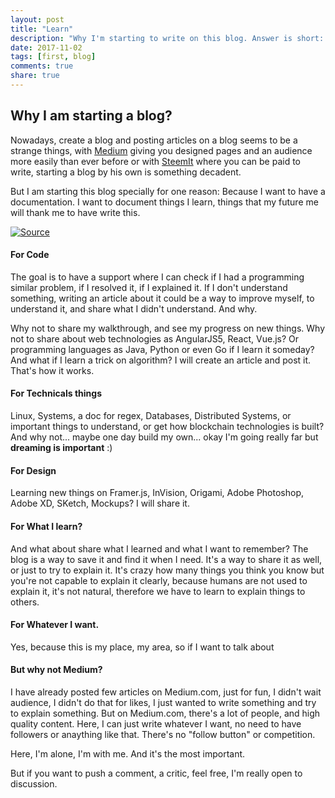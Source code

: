 ```yaml
---
layout: post
title: "Learn"
description: "Why I'm starting to write on this blog. Answer is short: to share, to document my journey on the world of knowledge."
date: 2017-11-02
tags: [first, blog]
comments: true
share: true
---
```



## Why I am starting a blog?

Nowadays, create a blog and posting articles on a blog seems to be a strange things, with [Medium](https://www.medium.com) giving you designed pages and an audience more easily than ever before or with [SteemIt](https://steemit.com/) where you can be paid to write, starting a blog by his own is something decadent.

But I am starting this blog specially for one reason: Because I want to have a documentation. I want to document things I learn, things that my future me will thank me to have write this. 

[![Source](https://cdn.dribbble.com/users/61921/screenshots/2673546/documents_1x.jpg)](https://dribbble.com/shots/2673546-Documentation-Icon)

#### For Code 
The goal is to have a support where I can check if I had a programming similar problem, if I resolved it, if I explained it. 
If I don't understand something, writing an article about it could be a way to improve myself, to understand it, and share what I didn't understand. And why.

Why not to share my walkthrough, and see my progress on new things.
Why not to share about web technologies as AngularJS5, React, Vue.js? Or programming languages as Java, Python or even Go if I learn it someday? And what if I learn a trick on algorithm? I will create an article and post it. That's how it works.

#### For Technicals things
Linux, Systems, a doc for regex, Databases, Distributed Systems, or important things to understand, or get how blockchain technologies is built? And why not... maybe one day build my own... okay I'm going really far but **dreaming is important** :)

#### For Design
Learning new things on Framer.js, InVision, Origami, Adobe Photoshop, Adobe XD, SKetch, Mockups? I will share it.

#### For What I learn?
And what about share what I learned and what I want to remember? The blog is a way to save it and find it when I need. It's a way to share it as well, or just to try to explain it. It's crazy how many things you think you know but you're not capable to explain it clearly, because humans are not used to explain it, it's not natural, therefore we have to learn to explain things to others. 

#### For Whatever I want. 
Yes, because this is my place, my area, so if I want to talk about 

#### But why not Medium?
I have already posted few articles on Medium.com, just for fun, I didn't wait audience, I didn't do that for likes, I just wanted to write something and try to explain something. But on Medium.com, there's a lot of people, and high quality content. Here, I can just write whatever I want, no need to have followers or anaything like that. There's no "follow button" or competition.

Here, I'm alone, I'm with me. And it's the most important.

But if you want to push a comment, a critic, feel free, I'm really open to discussion. 
